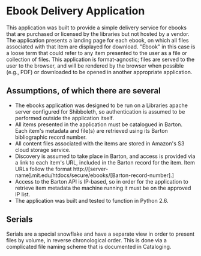 # Ebook Delivery Application #

This application was built to provide a simple delivery service for ebooks that are purchased or licensed by the libraries but not hosted by a vendor. The application presents a landing page for each ebook, on which all files associated with that item are displayed for download. "Ebook" in this case is a loose term that could refer to any item presented to the user as a file or collection of files. This application is format-agnostic; files are served to the user to the browser, and will be rendered by the browser when possible (e.g., PDF) or downloaded to be opened in another appropriate application.

## Assumptions, of which there are several ##
* The ebooks application was designed to be run on a Libraries apache server configured for Shibboleth, so authentication is assumed to be performed outside the application itself. 
* All items presented in the application must be catalogued in Barton. Each item's metadata and file(s) are retrieved using its Barton bibliographic record number.
* All content files associated with the items are stored in Amazon's S3 cloud storage service.
* Discovery is assumed to take place in Barton, and access is provided via a link to each item's URL, included in the Barton record for the item. Item URLs follow the format http://[server-name].mit.edu/htdocs/secure/ebooks/[Barton-record-number].]
* Access to the Barton API is IP-based, so in order for the application to retrieve item metadata the machine running it must be on the approved IP list.
* The application was built and tested to function in Python 2.6. 

## Serials ##

Serials are a special snowflake and have a separate view in order to present files by volume, in reverse chronological order. This is done via a complicated file naming scheme that is documented in Cataloging.

